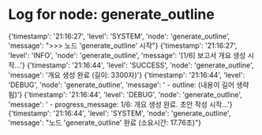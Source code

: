# Log for node: generate_outline

{'timestamp': '21:16:27', 'level': 'SYSTEM', 'node': 'generate_outline', 'message': ">>> 노드 'generate_outline' 시작"}
{'timestamp': '21:16:27', 'level': 'INFO', 'node': 'generate_outline', 'message': '[1/6] 보고서 개요 생성 시작...'}
{'timestamp': '21:16:44', 'level': 'SUCCESS', 'node': 'generate_outline', 'message': '개요 생성 완료 (길이: 3300자)'}
{'timestamp': '21:16:44', 'level': 'DEBUG', 'node': 'generate_outline', 'message': '  - outline: (내용이 길어 생략됨)'}
{'timestamp': '21:16:44', 'level': 'DEBUG', 'node': 'generate_outline', 'message': '  - progress_message: 1/6: 개요 생성 완료. 초안 작성 시작...'}
{'timestamp': '21:16:44', 'level': 'SYSTEM', 'node': 'generate_outline', 'message': "노드 'generate_outline' 완료 (소요시간: 17.76초)"}